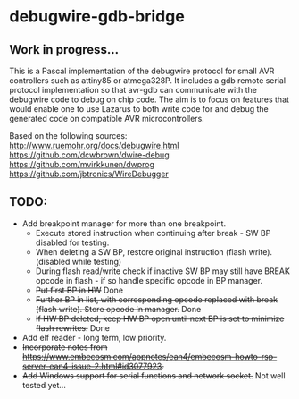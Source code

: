 # debugwire-gdb-bridge
## Work in progress...
This is a Pascal implementation of the debugwire protocol for small AVR controllers such as attiny85 or atmega328P. It includes a gdb remote serial protocol implementation so that avr-gdb can communicate with the debugwire code to debug on chip code. The aim is to focus on features that would enable one to use Lazarus to both write code for and debug the generated code on compatible AVR microcontrollers.

Based on the following sources:  
http://www.ruemohr.org/docs/debugwire.html  
https://github.com/dcwbrown/dwire-debug  
https://github.com/mvirkkunen/dwprog  
https://github.com/jbtronics/WireDebugger  

## TODO:
* Add breakpoint manager for more than one breakpoint.
  * Execute stored instruction when continuing after break - SW BP disabled for testing.
  * When deleting a SW BP, restore original instruction (flash write). (disabled while testing)
  * During flash read/write check if inactive SW BP may still have BREAK opcode in flash - if so handle specific opcode in BP manager.
  * ~~Put first BP in HW~~ Done
  * ~~Further BP in list, with corresponding opcode replaced with break (flash write). Store opcode in manager.~~ Done
  * ~~If HW BP deleted, keep HW BP open until next BP is set to minimize flash rewrites.~~ Done
* Add elf reader - long term, low priority.
* ~~Incorporate notes from https://www.embecosm.com/appnotes/ean4/embecosm-howto-rsp-server-ean4-issue-2.html#id3077923.~~
* ~~Add Windows support for serial functions and network socket.~~ Not well tested yet...